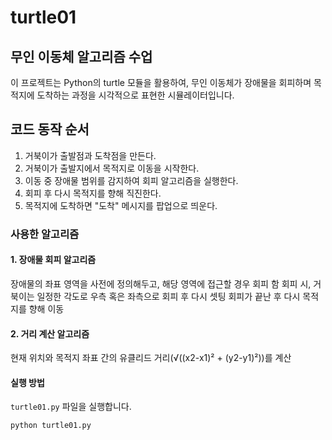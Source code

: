 # turtle01
## 무인 이동체 알고리즘 수업

이 프로젝트는 Python의 turtle 모듈을 활용하여, 무인 이동체가 장애물을 회피하며 목적지에 도착하는 과정을 시각적으로 표현한 시뮬레이터입니다.
## 코드 동작 순서
1. 거북이가 출발점과 도착점을 만든다.
2. 거북이가 출발지에서 목적지로 이동을 시작한다.
3. 이동 중 장애물 범위를 감지하여 회피 알고리즘을 실행한다.
4. 회피 후 다시 목적지를 향해 직진한다.
5. 목적지에 도착하면 "도착" 메시지를 팝업으로 띄운다.
### 사용한 알고리즘
#### 1. 장애물 회피 알고리즘
   
 장애물의 좌표 영역을 사전에 정의해두고, 해당 영역에 접근할 경우 회피 함
회피 시, 거북이는 일정한 각도로 우측 혹은 좌측으로 회피 후 다시 셋팅
회피가 끝난 후 다시 목적지를 향해 이동

#### 2. 거리 계산 알고리즘

현재 위치와 목적지 좌표 간의 유클리드 거리(√((x2-x1)² + (y2-y1)²))를 계산

#### 실행 방법

`turtle01.py` 파일을 실행합니다.

   ```bash
   python turtle01.py



